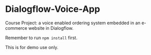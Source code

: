 # Dialogflow-Voice-App
Course Project: a voice enabled ordering system embedded in an e-commerce website in Dialogflow.

Remember to run `npm install` first.

This is for demo use only.

